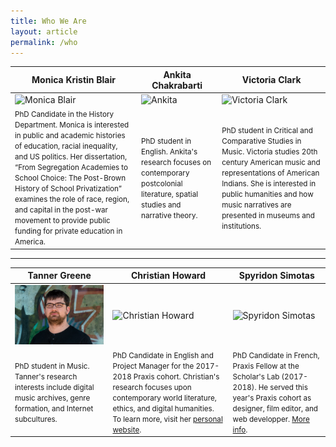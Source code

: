 ```yaml
---
title: Who We Are
layout: article
permalink: /who
---
```


|Monica Kristin Blair|Ankita Chakrabarti|Victoria Clark|  
|---|---|---|
|![Monica Blair](http://scholarslab.org/wp-content/uploads/2017/09/20170829-_DSC0329.jpg)|![Ankita](http://scholarslab.org/wp-content/uploads/2017/09/20170911-_DSC0548.jpg)|![Victoria Clark](http://scholarslab.org/wp-content/uploads/2017/09/20170914-_DSC0597.jpg)   |   
|<small>PhD Candidate in the History Department. Monica is interested in public and academic histories of education, racial inequality, and US politics. Her dissertation, “From Segregation Academies to School Choice: The Post-Brown History of School Privatization” examines the role of race, region, and capital in the post-war movement to provide public funding for private education in America.</small>|<small>PhD student in English. Ankita's research focuses on contemporary postcolonial literature, spatial studies and narrative theory.</small>|<small>PhD student in Critical and Comparative Studies in Music. Victoria studies 20th century American music and representations of American Indians. She is interested in public humanities and how music narratives are presented in museums and institutions.</small>|

<hr>

<!--
### Monica Kristin Blair
![Monica Blair](http://scholarslab.org/wp-content/uploads/2017/09/20170829-_DSC0329.jpg)

Monica Kristin Blair is a PhD Candidate in the History Department at the University of Virginia. She is interested in public and academic histories of education, racial inequality,and US politics. Monica's dissertation, “From Segregation Academies to School Choice: The Post-Brown History of School Privatization” examines the role of race, region, and capital in the post-war movement to provide public funding for private education in America.

### Ankita Chakrabarti

![Ankita](http://scholarslab.org/wp-content/uploads/2017/09/20170911-_DSC0548.jpg)

Ankita Chakrabarti is a PhD student in the English Department at the University of Virginia. Her research focuses on contemporary postcolonial literature, spatial studies and narrative theory.

### Victoria Clark

![Victoria Clark](http://scholarslab.org/wp-content/uploads/2017/09/20170914-_DSC0597.jpg)

Victoria Clark is a PhD student in Critical and Comparative Studies in Music at the University of Virginia. She studies 20th century American music and representations of American Indians. She is interested in public humanities and how music narratives are presented in museums and institutions. -->


|Tanner Greene|Christian Howard|Spyridon Simotas|  
|---|---|---|
|![Tanner Greene](/images/tannerphoto.png)|![Christian Howard](http://scholarslab.org/wp-content/uploads/2017/02/20170829-_DSC0281.jpg)|![Spyridon Simotas](http://scholarslab.org/wp-content/uploads/2017/09/20170829-_DSC0240.jpg) |   
|<small>PhD student in Music. Tanner's research interests include digital music archives, genre formation, and Internet subcultures.</small>|<small>PhD Candidate in English and Project Manager for the 2017-2018 Praxis cohort. Christian's research focuses upon contemporary world literature, ethics, and digital humanities. To learn more, visit her [personal website](https://christianhoward.org).</small>|<small>PhD Candidate in French, Praxis Fellow at the Scholar's Lab (2017-2018). He served this year's Praxis cohort as designer, film editor, and web developper. [More info](https://ss4ws.github.io/).</small> |


<!-- ### Tanner Greene

![Tanner Greene](images/tannerphoto.png)

Tanner Greene is a PhD student in the Music Department at the University of Virginia. His research interests include digital music archives, genre formation, and Internet subcultures.

### Christian Howard

![Christian Howard](http://scholarslab.org/wp-content/uploads/2017/02/20170829-_DSC0281.jpg)

Christian Howard is a PhD Candidate in English at the University of Virginia and the Project Manager for the 2017-2018 Praxis cohort. Her research focuses upon contemporary world literature, ethics, and digital humanities. To learn more, visit her [personal website](https://christianhoward.org).

### Spyridon Simotas -->

<!-- ![Spyridon Simotas](http://scholarslab.org/wp-content/uploads/2017/09/20170829-_DSC0240.jpg)

PhD Candidate in French, Praxis Fellow at the Scholar's Lab (2017-2018). [More info](https://ss4ws.github.io/). -->
